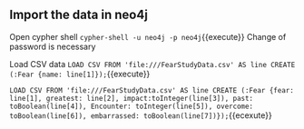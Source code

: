## Import the data in neo4j

Open cypher shell
`cypher-shell -u neo4j -p neo4j`{{execute}}
Change of password is necessary


Load CSV data
`LOAD CSV FROM 'file:///FearStudyData.csv' AS line CREATE (:Fear {name: line[1]});`{{execute}}

`LOAD CSV FROM 'file:///FearStudyData.csv' AS line CREATE (:Fear {fear: line[1], greatest: line[2], impact:toInteger(line[3]), past: toBoolean(line[4]), Encounter: toInteger(line[5]), overcome: toBoolean(line[6]), embarrassed: toBoolean(line[7])});`{{ecexute}}
